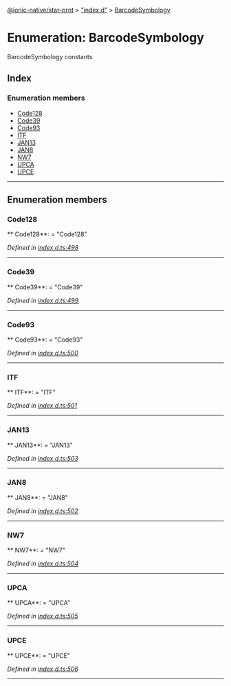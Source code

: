 [@ionic-native/star-prnt](../README.md) > ["index.d"](../modules/_index_d_.md) > [BarcodeSymbology](../enums/_index_d_.barcodesymbology.md)

# Enumeration: BarcodeSymbology

BarcodeSymbology constants

## Index

### Enumeration members

* [Code128](_index_d_.barcodesymbology.md#code128)
* [Code39](_index_d_.barcodesymbology.md#code39)
* [Code93](_index_d_.barcodesymbology.md#code93)
* [ITF](_index_d_.barcodesymbology.md#itf)
* [JAN13](_index_d_.barcodesymbology.md#jan13)
* [JAN8](_index_d_.barcodesymbology.md#jan8)
* [NW7](_index_d_.barcodesymbology.md#nw7)
* [UPCA](_index_d_.barcodesymbology.md#upca)
* [UPCE](_index_d_.barcodesymbology.md#upce)

---

## Enumeration members

<a id="code128"></a>

###  Code128

** Code128**:    = "Code128"

*Defined in [index.d.ts:498](https://github.com/infoxicator/StarprnDemoIonicV2/blob/985c5ea/star-prnt/index.d.ts#L498)*

___

<a id="code39"></a>

###  Code39

** Code39**:    = "Code39"

*Defined in [index.d.ts:499](https://github.com/infoxicator/StarprnDemoIonicV2/blob/985c5ea/star-prnt/index.d.ts#L499)*

___

<a id="code93"></a>

###  Code93

** Code93**:    = "Code93"

*Defined in [index.d.ts:500](https://github.com/infoxicator/StarprnDemoIonicV2/blob/985c5ea/star-prnt/index.d.ts#L500)*

___

<a id="itf"></a>

###  ITF

** ITF**:    = "ITF"

*Defined in [index.d.ts:501](https://github.com/infoxicator/StarprnDemoIonicV2/blob/985c5ea/star-prnt/index.d.ts#L501)*

___

<a id="jan13"></a>

###  JAN13

** JAN13**:    = "JAN13"

*Defined in [index.d.ts:503](https://github.com/infoxicator/StarprnDemoIonicV2/blob/985c5ea/star-prnt/index.d.ts#L503)*

___

<a id="jan8"></a>

###  JAN8

** JAN8**:    = "JAN8"

*Defined in [index.d.ts:502](https://github.com/infoxicator/StarprnDemoIonicV2/blob/985c5ea/star-prnt/index.d.ts#L502)*

___

<a id="nw7"></a>

###  NW7

** NW7**:    = "NW7"

*Defined in [index.d.ts:504](https://github.com/infoxicator/StarprnDemoIonicV2/blob/985c5ea/star-prnt/index.d.ts#L504)*

___

<a id="upca"></a>

###  UPCA

** UPCA**:    = "UPCA"

*Defined in [index.d.ts:505](https://github.com/infoxicator/StarprnDemoIonicV2/blob/985c5ea/star-prnt/index.d.ts#L505)*

___

<a id="upce"></a>

###  UPCE

** UPCE**:    = "UPCE"

*Defined in [index.d.ts:506](https://github.com/infoxicator/StarprnDemoIonicV2/blob/985c5ea/star-prnt/index.d.ts#L506)*

___

